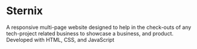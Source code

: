 # Sternix
A responsive multi-page website designed to help in the check-outs of any tech-project related business to showcase a business, and product. Developed with HTML, CSS, and JavaScript 
